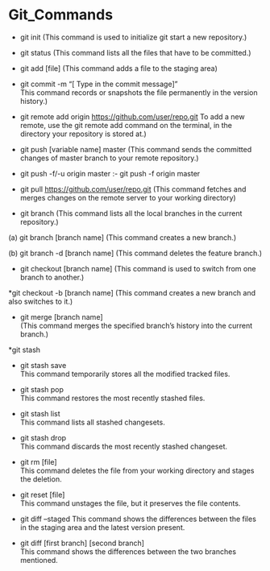 # Git_Commands

* git init
(This command is used to initialize git start a new repository.)

* git status
(This command lists all the files that have to be committed.)

* git add [file] 
(This command adds a file to the staging area)

* git commit -m “[ Type in the commit message]”  
This command records or snapshots the file permanently in the version history.)

* git remote add origin https://github.com/user/repo.git 
To add a new remote, use the git remote add command on the terminal, in the directory your repository is stored at.)

* git push [variable name] master 
(This command sends the committed changes of master branch to your remote repository.)

* git push -f/-u origin master
:- git push -f origin master
* git pull https://github.com/user/repo.git 
(This command fetches and merges changes on the remote server to your working directory)

* git branch 
(This command lists all the local branches in the current repository.)

(a) git branch [branch name]  (This command creates a new branch.)

(b) git branch -d [branch name] (This command deletes the feature branch.)

* git checkout [branch name]
(This command is used to switch from one branch to another.)

*git checkout -b [branch name] 
(This command creates a new branch and also switches to it.)

* git merge [branch name]  
(This command merges the specified branch’s history into the current branch.)

*git stash

* git stash save  
This command temporarily stores all the modified tracked files.

* git stash pop  
This command restores the most recently stashed files.

* git stash list  
This command lists all stashed changesets.

* git stash drop  
This command discards the most recently stashed changeset.

* git rm [file]  
This command deletes the file from your working directory and stages the deletion.

* git reset [file]  
This command unstages the file, but it preserves the file contents.

* git diff –staged 
This command shows the differences between the files in the staging area and the latest version present.

* git diff [first branch] [second branch]  
This command shows the differences between the two branches mentioned.
